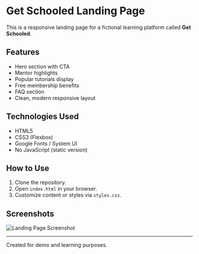 # Get Schooled Landing Page

This is a responsive landing page for a fictional learning platform called **Get Schooled**.

## Features

- Hero section with CTA
- Mentor highlights
- Popular tutorials display
- Free membership benefits
- FAQ section
- Clean, modern responsive layout

## Technologies Used

- HTML5
- CSS3 (Flexbox)
- Google Fonts / System UI
- No JavaScript (static version)

## How to Use

1. Clone the repository.
2. Open `index.html` in your browser.
3. Customize content or styles via `styles.css`.

## Screenshots

![Landing Page Screenshot](./screenshot.png)

---

Created for demo and learning purposes.
